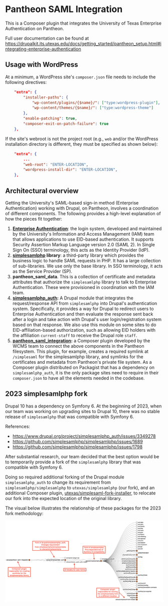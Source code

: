 # Pantheon SAML Integration
This is a Composer plugin that integrates the University of Texas Enterprise Authentication on Pantheon.

Full user documentation can be found at https://drupalkit.its.utexas.edu/docs/getting_started/pantheon_setup.html#integrating-enterprise-authentication

## Usage with WordPress
At a minimum, a WordPress site's `composer.json` file needs to include the following directives:

```json
    "extra": {
        "installer-paths": {
            "wp-content/plugins/{$name}/": ["type:wordpress-plugin"],
            "wp-content/themes/{$name}/": ["type:wordpress-theme"]
        },
        "enable-patching": true,
        "composer-exit-on-patch-failure": true
    },
```

If the site's webroot is not the project root (e.g., `web` and/or the WordPress installation directory is different, they must be specified as shown below):

```json
    "extra": {
        ...
        "web-root": "ENTER-LOCATION",
        "wordpress-install-dir": "ENTER-LOCATION",
    },
```


## Architectural overview
Getting the University's SAML-based sign-in method (Enterprise Authentication) working with Drupal, on Pantheon, involves a coordination of different components. The following provides a high-level explanation of how the pieces fit together:

1. **[Enterprise Authentication](https://ut.service-now.com/sp?id=ut_bs_service_detail&sys_id=30cb4f61db6c0450838fdee5ce961979)**: the login system, developed and maintained by the University's Information and Access Management (IAM) team that allows applications to use EID-based authentication. It supports Security Assertion Markup Language version 2.0 (SAML 2). In Single Sign On (SSO) terminology, this acts as the Identity Provider (IdP).
2. **[simplesamlphp](https://simplesamlphp.org/) library**: a third-party library which provides the business logic to handle SAML requests in PHP. It has a large collection of sub-libraries. We use only the base library. In SSO terminology, it acts as the Service Provider (SP).
3. **pantheon_saml_data**. This is a collection of certificate and metadata attributes that authorize the `simplesamlphp` library to talk to Enterprise Authentication. These were provisioned in coordination with the IAM team.
4. **[simplesamlphp_auth](https://drupal.org/project/simplesamlphp_auth):** A Drupal module that integrates the request/response API from `simplesamlphp` into Drupal's authentication system. Specifically, it provides a way for Drupal to redirect users to Enterprise Authentication and then evaluate the response sent back after a login and take action with Drupal's user login/registration system based on that response. We also use this module on some sites to do EID-affiliation-based authorization, such as allowing EID holders with the affiliation `current-staff` to receive the Drupal role `staff`.
5. **[pantheon_saml_integration](https://github.austin.utexas.edu/eis1-wcs/pantheon_saml_integration):** a Composer plugin developed by the WCMS team to connect the above components in the Pantheon filesystem. This plugin, for example, creates a required symlink at `/simplesaml` for the simplesamlphp library, and symlinks for the certificates and metadata from Pantheon's private file system. As a Composer plugin distributed on Packagist that has a dependency on `simplesamlphp_auth`, it is the only package sites need to require in their `composer.json` to have all the elements needed in the codebase.

## 2023 simplesamlphp fork
Drupal 10 has a dependency on Symfony 6. At the beginning of 2023, when our team was working on upgrading sites to Drupal 10, there was no stable release of `simplesamlphp` that was compatible with Symfony 6.

References:
- https://www.drupal.org/project/simplesamlphp_auth/issues/3349278
- https://github.com/simplesamlphp/simplesamlphp/issues/1689
- https://github.com/simplesamlphp/simplesamlphp/issues/1798

After substantial research, our team decided that the best option would be to temporarily provide a fork of the `simplesamlphp` library that was compatible with Symfony 6.

Doing so required additional forking of the Drupal module `simplesamlphp_auth` to change its requirement from `simplesamlphp/simplesamlphp` to `utexas/simplesamlphp` (our fork), and an additional Composer plugin, [utexas/simplesaml-fork-installer](https://github.austin.utexas.edu/eis1-wcs/simplesaml-fork-installer), to relocate our fork into the expected location of the original library.

The visual below illustrates the relationship of these packages for the 2023 fork methodology:

![Dependency tree of simplesaml components](assets/simplesamlphp-fork-architecture.png)
